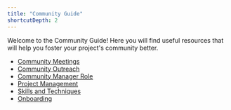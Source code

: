 ```yaml
---
title: "Community Guide"
shortcutDepth: 2
---
```


Welcome to the Community Guide! Here you will find useful resources that will
help you foster your project's community better.

- [Community Meetings](/community/community-meetings)
- [Community Outreach](/community/community-outreach)
- [Community Manager Role](/community/role)
- [Project Management](/community/project-management)
- [Skills and Techniques](/community/skills)
- [Onboarding](/community/onboarding)
